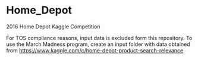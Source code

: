 # Home_Depot
2016 Home Depot Kaggle Competition 

For TOS compliance reasons, input data is excluded form this repository. To use the March Madness program, create an input folder with 
data obtained from https://www.kaggle.com/c/home-depot-product-search-relevance.
